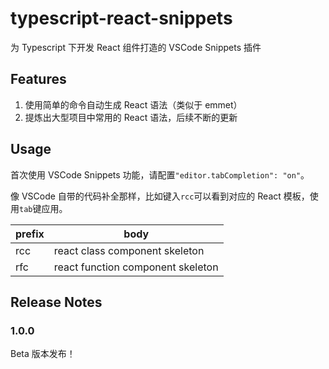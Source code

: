 # typescript-react-snippets

为 Typescript 下开发 React 组件打造的 VSCode Snippets 插件

## Features

1. 使用简单的命令自动生成 React 语法（类似于 emmet）
2. 提炼出大型项目中常用的 React 语法，后续不断的更新

## Usage

首次使用 VSCode Snippets 功能，请配置`"editor.tabCompletion": "on"`。

像 VSCode 自带的代码补全那样，比如键入`rcc`可以看到对应的 React 模板，使用`tab`键应用。

| prefix | body                              |
| ------ | --------------------------------- |
| rcc    | react class component skeleton    |
| rfc    | react function component skeleton |

## Release Notes

### 1.0.0

Beta 版本发布！
